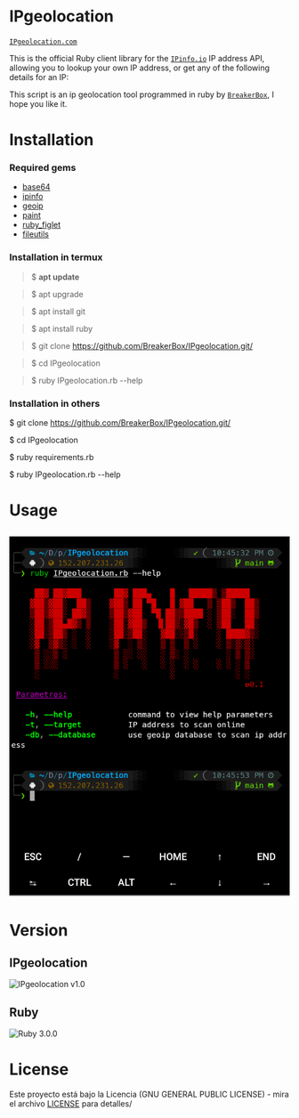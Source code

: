 # IPgeolocation
[`IPgeolocation.com`](https://github.com/BreakerBox/IPgeolocation.git)

This is the official Ruby client library for the [`IPinfo.io`](https://ipinfo.io) IP address API, allowing you to lookup your own IP address, or get any of the following details for an IP:

This script is an ip geolocation tool programmed in ruby ​​by [`BreakerBox`](https://github.com/BreakerBox), I hope you like it.
# Installation

### Required gems
 - [base64](https://github.com/ruby/base64)
 - [ipinfo](https://github.com/ipinfo/ruby)
 - [geoip](https://github.com/cjheath/geoip)
 - [paint](https://github.com/janlelis/paint)
 - [ruby_figlet](https://github.com/Demonstrandum/RubyFiglet)
 - [fileutils](https://gist.github.com/jensendarren/e78b464a5b21e58faa29)

### Installation in termux

> $ **apt update**

> $ apt upgrade

> $ apt install git

> $ apt install ruby

> $ git clone https://github.com/BreakerBox/IPgeolocation.git/

> $ cd IPgeolocation

> $ ruby IPgeolocation.rb --help

### Installation in others

$ git clone https://github.com/BreakerBox/IPgeolocation.git/

$ cd IPgeolocation

$ ruby requirements.rb

$ ruby IPgeolocation.rb --help

# Usage
![prueba](foto.png)
---
# Version
## IPgeolocation

![IPgeolocation v1.0](https://img.shields.io/badge/IPgeolocation-%F0%9D%96%9B0.1-blue)

## Ruby

![Ruby 3.0.0](https://img.shields.io/badge/Ruby-3.0.0-blue)

# License

Este proyecto está bajo la Licencia (GNU GENERAL PUBLIC LICENSE) - mira el archivo [LICENSE](LICENSE) para detalles/

